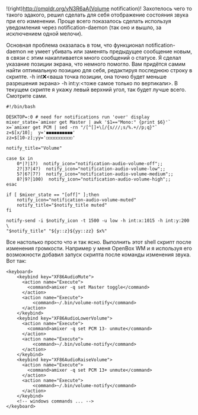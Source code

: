 !(right)http://ompldr.org/vN3R6aA(Volume notification)! Захотелось чего то такого эдакого, решил сделать для себя отображение состояния звука при его изменении. Проще всего показалось сделать используя уведомления через notification-daemon (так оно и вышло, за исключением одной мелочи).

Основная проблема оказалась в том, что функционал notification-daemon не умеет убивать или заменять предыдущее сообщение новым, в связи с этим накапливается много сообщений о статусе. Я сделал указание позиции экрана, что немного помогло. Вам придётся самим найти оптимальную позицию для себя, редактируя последнюю строку в скрипте. -h int:x:<ваша точка позиции, она точно будет меньше разрешения экрана> -h int:y:<тоже самое только по вертикали>. В текущем скрипте я укажу левый верхний угол, так будет лучше всего. Смотрите сами.

    #!/bin/bash

    DESKTOP=:0 # need for notifications run 'over' display
    mixer_state=`amixer get Master | awk '$1=="Mono:" {print $6}'`
    x=`amixer get PCM | sed -rn "/[^[]+\[/{s///;s/%.+//p;q}"`
    z=$[x/10];  y='◼◼◼◼◼◼◼◼◼◼'
    zz=$[10-z];yy='◻◻◻◻◻◻◻◻◻◻'

    notify_title="Volume"

    case $x in
        0*|?|1?)  notify_icon="notification-audio-volume-off";;
        2?|3?|4?)  notify_icon="notification-audio-volume-low";;
        5?|6?|7?)  notify_icon="notification-audio-volume-medium";;
        8?|9?|100)  notify_icon="notification-audio-volume-high";;
    esac

    if [ $mixer_state == "[off]" ];then
        notify_icon="notification-audio-volume-muted"
        notify_title="$notify_title muted"
    fi

    notify-send -i $notify_icon -t 1500 -u low -h int:x:1015 -h int:y:200 \
    "$notify_title" "${y::z}${yy::zz} $x%"


Все настолько просто что и так ясно. Выполнить этот shell скрипт после изменения громкости. Например у меня OpenBox WM и я используя его возможности добавил запуск скрипта после команды изменения звука. Вот так:

    <keyboard>
        <keybind key="XF86AudioMute">
          <action name="Execute">
            <command>amixer -q set Master toggle</command>
          </action>
          <action name="Execute">
              <command>~/.bin/volume-notify</command>
          </action>
        </keybind>
        <keybind key="XF86AudioLowerVolume">
          <action name="Execute">
            <command>amixer -q set PCM 13- unmute</command>
          </action>
          <action name="Execute">
              <command>~/.bin/volume-notify</command>
          </action>
        </keybind>
        <keybind key="XF86AudioRaiseVolume">
          <action name="Execute">
            <command>amixer -q set PCM 13+ unmute</command>
          </action>
          <action name="Execute">
              <command>~/.bin/volume-notify</command>
          </action>
        </keybind>
        <!-- windows commands ... -->
    </keyboard>
